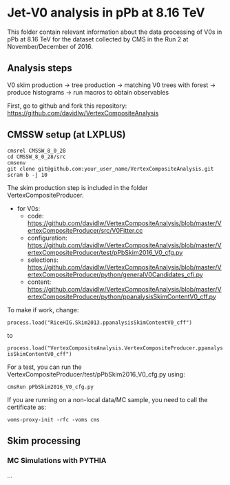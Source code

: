 # Jet-V0 analysis in pPb at 8.16 TeV

This folder contain relevant information about the data processing of V0s in pPb at 8.16 TeV for the dataset collected by CMS in the Run 2 at November/December of 2016.

## Analysis steps

V0 skim production -> tree production -> matching V0 trees with forest -> produce histograms -> run macros to obtain observables

First, go to github and fork this repository: https://github.com/davidlw/VertexCompositeAnalysis

## CMSSW setup (at LXPLUS)
```
cmsrel CMSSW_8_0_28
cd CMSSW_8_0_28/src
cmsenv
git clone git@github.com:your_user_name/VertexCompositeAnalysis.git
scram b -j 10
```

The skim production step is included in the folder VertexCompositeProducer. 
- for V0s:
  - code: https://github.com/davidlw/VertexCompositeAnalysis/blob/master/VertexCompositeProducer/src/V0Fitter.cc
  - configuration: https://github.com/davidlw/VertexCompositeAnalysis/blob/master/VertexCompositeProducer/test/pPbSkim2016_V0_cfg.py
  - selections: https://github.com/davidlw/VertexCompositeAnalysis/blob/master/VertexCompositeProducer/python/generalV0Candidates_cfi.py
  - content: https://github.com/davidlw/VertexCompositeAnalysis/blob/master/VertexCompositeProducer/python/ppanalysisSkimContentV0_cff.py

To make if work, change:

```process.load("RiceHIG.Skim2013.ppanalysisSkimContentV0_cff")```

to 

```process.load("VertexCompositeAnalysis.VertexCompositeProducer.ppanalysisSkimContentV0_cff")```

For a test, you can run the VertexCompositeProducer/test/pPbSkim2016_V0_cfg.py using:
```
cmsRun pPbSkim2016_V0_cfg.py
```

If you are running on a non-local data/MC sample, you need to call the certificate as:
```
voms-proxy-init -rfc -voms cms
```
  
## Skim processing
### MC Simulations with PYTHIA
...
